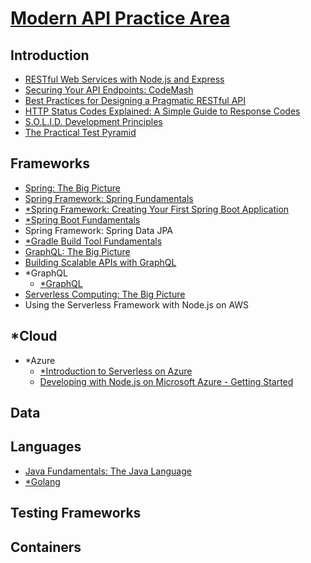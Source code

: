 # [Modern API Practice Area](https://app.pluralsight.com/channels/details/480b82e2-96f8-48ce-85a5-d304fb798aee)

## Introduction

- [RESTful Web Services with Node.js and Express](introduction/restful-web-services-with-nodejs-and-express/)
- [Securing Your API Endpoints: CodeMash](introduction/securing-your-api-endpoints-codemash/)
- [Best Practices for Designing a Pragmatic RESTful API](introduction/best-practices-for-designing-a-pragmatic-restful-api/)
- [HTTP Status Codes Explained: A Simple Guide to Response Codes](introduction/http-status-codes-explained/)
- [S.O.L.I.D. Development Principles](introduction/solid-development-principles/)
- [The Practical Test Pyramid](introduction/the-practical-test-pyramid/)

## Frameworks

- [Spring: The Big Picture](frameworks/spring-the-big-picture/)
- [Spring Framework: Spring Fundamentals](frameworks/spring-framework-spring-fundamentals/)
- [\*Spring Framework: Creating Your First Spring Boot Application](frameworks/spring-framework-creating-your-first-spring-boot-application/)
- [\*Spring Boot Fundamentals](frameworks/spring-boot-fundamentals/)
- Spring Framework: Spring Data JPA
- [\*Gradle Build Tool Fundamentals](frameworks/gradle-build-tool-fundamentals/)
- [GraphQL: The Big Picture](frameworks/graphql-the-big-picture/)
- [Building Scalable APIs with GraphQL](frameworks/building-scalable-apis-with-graphql/)
- \*GraphQL
  - [\*GraphQL](frameworks/graphql/graphql-org-learn/)
- [Serverless Computing: The Big Picture](frameworks/serverless-computing-the-big-picture/)
- Using the Serverless Framework with Node.js on AWS

## \*Cloud

- \*Azure
  - [\*Introduction to Serverless on Azure](cloud/azure/introduction-to-serverless-on-azure/)
  - [Developing with Node.js on Microsoft Azure - Getting Started](cloud/azure/developing-with-nodejs-on-microsoft-azure-getting-started/)

## Data

## Languages

- [Java Fundamentals: The Java Language](languages/java/java-fundamentals-the-java-language)
- [\*Golang](languages/golang/)

## Testing Frameworks

## Containers
